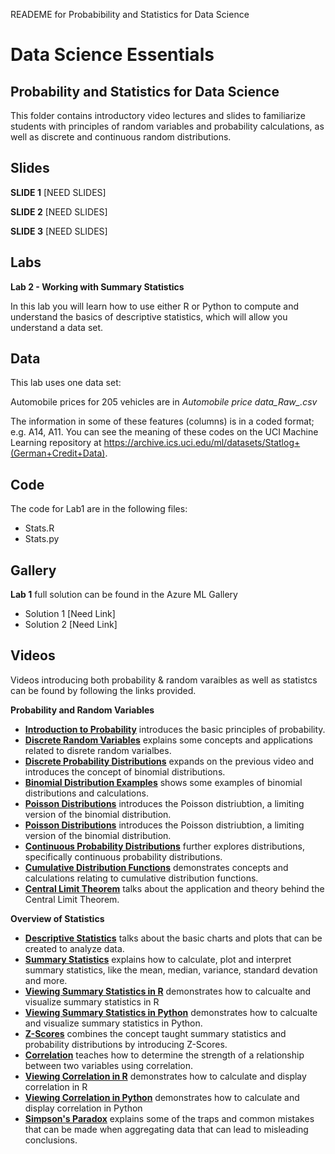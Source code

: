 READEME for Probabibility and Statistics for Data Science
# Data Science Essentials   
## Probability and Statistics for Data Science 

This folder contains introductory video lectures and slides to familiarize students with principles of random variables and probability calculations, as well as discrete and continuous random distributions.

## Slides  

**SLIDE 1**  [NEED SLIDES]

**SLIDE 2**  [NEED SLIDES]

**SLIDE 3**  [NEED SLIDES]

## Labs

**Lab 2 - Working with Summary Statistics** 

In this lab you will learn how to use either R or Python to compute and understand the basics of descriptive statistics, which will allow you understand a data set.

## Data

This lab uses one data set:

Automobile prices for 205 vehicles are in *Automobile price data_Raw_.csv*

The information in some of these features (columns) is in a coded format; e.g. A14, A11. You can see the meaning of these codes on the UCI Machine Learning repository at
https://archive.ics.uci.edu/ml/datasets/Statlog+(German+Credit+Data).

## Code

The code for Lab1 are in the following files:

- Stats.R
- Stats.py

## Gallery

**Lab 1** full solution can be found in the Azure ML Gallery

- Solution 1 [Need Link]
- Solution 2 [Need Link]

## Videos  

Videos introducing both probability & random varaibles as well as statistcs can be found by following the links provided. 

**Probability and Random Variables**

- **[Introduction to Probability](https://youtu.be/8XYqB2qj578)** introduces the basic principles of probability.
- **[Discrete Random Variables](https://youtu.be/4exNoBhnFgM)** explains some concepts and applications related to disrete random varialbes.
- **[Discrete Probability Distributions](https://youtu.be/fbFXd6awAGQ)** expands on the previous video and introduces the concept of binomial distributions.
- **[Binomial Distribution Examples](https://youtu.be/lGAyGrGigUI)** shows some examples of binomial distributions and calculations.
- **[Poisson Distributions](https://youtu.be/ushE005E0cI)** introduces the Poisson distriubtion, a limiting version of the binomial distribution.
- **[Poisson Distributions](https://youtu.be/ushE005E0cI)** introduces the Poisson distriubtion, a limiting version of the binomial distribution.
- **[Continuous Probability Distributions](https://youtu.be/MZlC-r10X60)** further explores distributions, specifically continuous probability distributions.
- **[Cumulative Distribution Functions](https://youtu.be/2F5dYCkqMoI)** demonstrates concepts and calculations relating to cumulative distribution functions.
- **[Central Limit Theorem](https://youtu.be/I2illL56n0w)** talks about the application and theory behind the Central Limit Theorem.

**Overview of Statistics**

- **[Descriptive Statistics](https://youtu.be/EocPQQxd27E)** talks about the basic charts and plots that can be created to analyze data.
- **[Summary Statistics](https://youtu.be/7p5FhPDOauM)** explains how to calculate, plot and interpret summary statistics, like the mean, median, variance, standard devation and more.
- **[Viewing Summary Statistics in R](https://yotu.be/Y6OqP_PNazY)** demonstrates how to calcualte and visualize summary statistics in R 
- **[Viewing Summary Statistics in Python](https://youtu.be/IzuW8QwXruY)** demonstrates how to calcualte and visualize summary statistics in Python.
- **[Z-Scores](https://youtu.be/2lQlp-hQC3o)** combines the concept taught summary statistics and probability distributions by introducing Z-Scores.
- **[Correlation](https://youtu.be/C5nbnCof6HQ)** teaches how to determine the strength of a relationship between two variables using correlation.
- **[Viewing Correlation in R](https://youtu.be/GRUDouFrVdM)** demonstrates how to calculate and display correlation in R
- **[Viewing Correlation in Python](https://youtu.be/nZMsVdSS4TY)** demonstrates how to calculate and display correlation in Python
- **[Simpson's Paradox](https://youtu.be/o6IuQzQGUro)** explains some of the traps and common mistakes that can be made when aggregating data that can lead to misleading conclusions.

